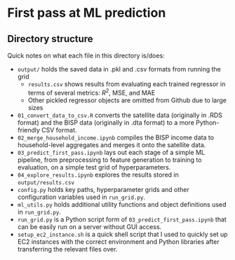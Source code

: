 # First pass at ML prediction


## Directory structure

Quick notes on what each file in this directory is/does:

- `output/` holds the saved data in .pkl and .csv formats from running the grid
    - `results.csv` shows results from evaluating each trained regressor in terms of several metrics: $R^2$, MSE, and MAE
    - Other pickled regressor objects are omitted from Github due to large sizes
- `01_convert_data_to_csv.R` converts the satellite data (originally in .RDS format) and the BISP data (originally in .dta format) to a more Python-friendly CSV format.
- `02_merge_household_income.ipynb` compiles the BISP income data to household-level aggregates and merges it onto the satellite data.
- `03_predict_first_pass.ipynb` lays out each stage of a simple ML pipeline, from preprocessing to feature generation to training to evaluation, on a simple test grid of hyperparameters.
- `04_explore_results.ipynb` explores the results stored in `output/results.csv`
- `config.py` holds key paths, hyperparameter grids and other configuration variables used in `run_grid.py`.
- `ml_utils.py` holds additional utility functions and object definitions used in `run_grid.py`.
- `run_grid.py` is a Python script form of `03_predict_first_pass.ipynb` that can be easily run on a server without GUI access.
- `setup_ec2_instance.sh` is a quick shell script that I used to quickly set up EC2 instances with the correct environment and Python libraries after transferring the relevant files over.
